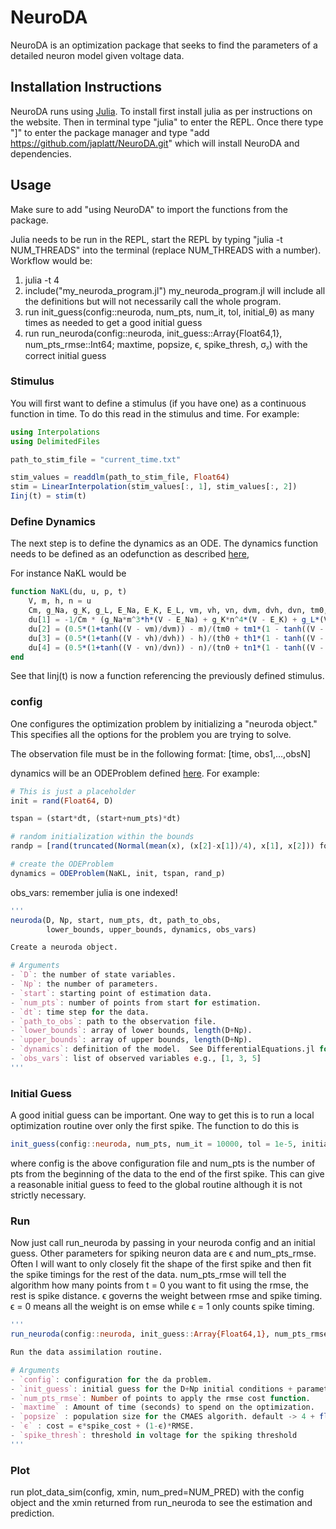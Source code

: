 # NeuroDA

NeuroDA is an optimization package that seeks to find the parameters of a detailed neuron model given voltage data.

## Installation Instructions

NeuroDA runs using [Julia](https://julialang.org/).  To install first install julia as per instructions on the website.  Then in terminal type "julia" to enter the REPL.  Once there type "]" to enter the package manager and type "add https://github.com/japlatt/NeuroDA.git" which will install NeuroDA and dependencies.


## Usage
Make sure to add "using NeuroDA" to import the functions from the package.

Julia needs to be run in the REPL, start the REPL by typing "julia -t NUM_THREADS" into the terminal (replace NUM_THREADS with a number).  Workflow would be:

1. julia -t 4
2. include("my_neuroda_program.jl")
my_neuroda_program.jl will include all the definitions but will not necessarily call the whole program.
3. run init_guess(config::neuroda, num_pts, num_it, tol, initial_θ) as many times as needed to get a good initial guess
4. run run_neuroda(config::neuroda, init_guess::Array{Float64,1}, num_pts_rmse::Int64; maxtime, popsize, ϵ, spike_thresh, σᵪ) with the correct initial guess


### Stimulus
You will first want to define a stimulus (if you have one) as a continuous function in time.  To do this read in the stimulus and time.  For example:

```Julia
using Interpolations
using DelimitedFiles

path_to_stim_file = "current_time.txt"

stim_values = readdlm(path_to_stim_file, Float64)
stim = LinearInterpolation(stim_values[:, 1], stim_values[:, 2])
Iinj(t) = stim(t)
```

### Define Dynamics
The next step is to define the dynamics as an ODE.  The dynamics function needs to be defined as an odefunction as described [here](https://diffeq.sciml.ai/stable/),

For instance NaKL would be
```Julia
function NaKL(du, u, p, t)
    V, m, h, n = u
    Cm, g_Na, g_K, g_L, E_Na, E_K, E_L, vm, vh, vn, dvm, dvh, dvn, tm0, tm1, th0, th1, tn0, tn1 = p
    du[1] = -1/Cm * (g_Na*m^3*h*(V - E_Na) + g_K*n^4*(V - E_K) + g_L*(V - E_L) - Iinj(t))
    du[2] = (0.5*(1+tanh((V - vm)/dvm)) - m)/(tm0 + tm1*(1 - tanh((V - vm)/dvm)^2))
    du[3] = (0.5*(1+tanh((V - vh)/dvh)) - h)/(th0 + th1*(1 - tanh((V - vh)/dvh)^2))
    du[4] = (0.5*(1+tanh((V - vn)/dvn)) - n)/(tn0 + tn1*(1 - tanh((V - vn)/dvn)^2))
end
```

See that Iinj(t) is now a function referencing the previously defined stimulus.

### config

One configures the optimization problem by initializing a "neuroda object."  This specifies all the options for the problem you are trying to solve.

The observation file must be in the following format:
[time, obs1,...,obsN]

dynamics will be an ODEProblem defined [here](https://diffeq.sciml.ai/stable/).  For example:
```Julia
# This is just a placeholder
init = rand(Float64, D)

tspan = (start*dt, (start+num_pts)*dt)

# random initialization within the bounds
randp = [rand(truncated(Normal(mean(x), (x[2]-x[1])/4), x[1], x[2])) for x in collect(zip(lower_bounds, upper_bounds))]

# create the ODEProblem
dynamics = ODEProblem(NaKL, init, tspan, rand_p)
```

obs_vars: remember julia is one indexed!

```Julia
'''
neuroda(D, Np, start, num_pts, dt, path_to_obs,
        lower_bounds, upper_bounds, dynamics, obs_vars)

Create a neuroda object.

# Arguments
- `D`: the number of state variables.
- `Np`: the number of parameters.
- `start`: starting point of estimation data.
- `num_pts`: number of points from start for estimation.
- `dt`: time step for the data.
- `path_to_obs`: path to the observation file.
- `lower_bounds`: array of lower bounds, length(D+Np).
- `upper_bounds`: array of upper bounds, length(D+Np).
- `dynamics`: definition of the model.  See DifferentialEquations.jl for structure
- `obs_vars`: list of observed variables e.g., [1, 3, 5]
'''
```

### Initial Guess
A good initial guess can be important.  One way to get this is to run a local optimization routine over only the first spike.  The function to do this is
```Julia
init_guess(config::neuroda, num_pts, num_it = 10000, tol = 1e-5, initial_θ = Float64[])
```
where config is the above configuration file and num_pts is the number of pts from the beginning of the data to the end of the first spike.  This can give a reasonable initial guess to feed to the global routine although it is not strictly necessary.


### Run

Now just call run_neuroda by passing in your neuroda config and an initial guess.  Other parameters for spiking neuron data are ϵ and num_pts_rmse.  Often I will want to only closely fit the shape of the first spike and then fit the spike timings for the rest of the data.  num_pts_rmse will tell the algorithm how many points from t = 0 you want to fit using the rmse, the rest is spike distance.  ϵ governs the weight between rmse and spike timing.  ϵ = 0 means all the weight is on emse while ϵ = 1 only counts spike timing.

```Julia
'''
run_neuroda(config::neuroda, init_guess::Array{Float64,1}, num_pts_rmse::Int64, <keyword arguments>)

Run the data assimilation routine.

# Arguments
- `config`: configuration for the da problem.
- `init_guess`: initial guess for the D+Np initial conditions + parameters.
- `num_pts_rmse`: Number of points to apply the rmse cost function.
- `maxtime` : Amount of time (seconds) to spend on the optimization.
- `popsize` : population size for the CMAES algorith. default -> 4 + floor(3*log(D+Np))
- `ϵ` : cost = ϵ*spike_cost + (1-ϵ)*RMSE.
- `spike_thresh`: threshold in voltage for the spiking threshold
'''
```

### Plot 

run plot_data_sim(config, xmin, num_pred=NUM_PRED) with the config object and the xmin returned from run_neuroda to see the estimation and prediction.

